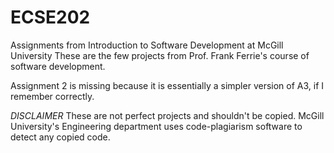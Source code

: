 # ECSE202
Assignments from Introduction to Software Development at McGill University
  These are the few projects from Prof. Frank Ferrie's course of software development. 

Assignment 2 is missing because it is essentially a simpler version of A3, if I remember correctly.

*DISCLAIMER*
  These are not perfect projects and shouldn't be copied.
    McGill University's Engineering department uses code-plagiarism software to detect any copied code.
    
